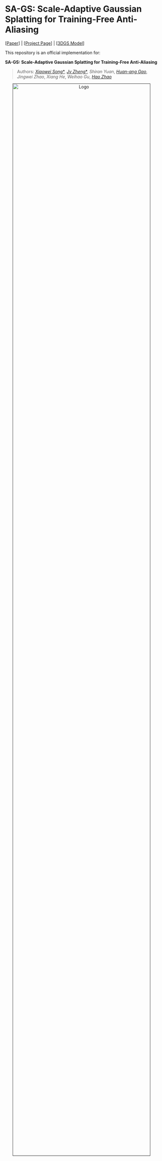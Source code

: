 # SA-GS: Scale-Adaptive Gaussian Splatting for Training-Free Anti-Aliasing
  
[[Paper](https://kevinsong729.github.io/project-pages/SA-GS/)] | [[Project Page](https://kevinsong729.github.io/project-pages/SA-GS/)] | [[3DGS Model](https://drive.google.com/drive/folders/10DC8iPt1RE5cp_b6b1naMoRlR2bsvlAa?usp=drive_link)]

This repository is an official implementation for:

**SA-GS: Scale-Adaptive Gaussian Splatting for Training-Free Anti-Aliasing**

> Authors:  [_Xiaowei Song_*](https://kevinSONG729.github.io/), [_Jv Zheng_*](https://zsy1987.github.io/), _Shiran Yuan_, [_Huan-ang Gao_](https://c7w.tech/about/), _Jingwei Zhao_, _Xiang He_, _Weihao Gu_, [_Hao Zhao_](https://sites.google.com/view/fromandto)

<p align="center">
  <a href="">
    <img src="./img/bicycle_zoomoutin.gif" alt="Logo" width="95%">
  </a>
</p>

<p align="center">
We introduce a scale-adaptive 2D filter and intregation(super sampling) method for 3D Gaussian Splatting (3DGS), eliminating multiple artifacts and achieving alias-free renderings.  
</p>
<br>


# Installation

```
cd SA-GS
conda create -y -n SA-GS python=3.8
conda activate SA-GS
pip install -r requirements.txt
pip install submodules/simple-knn/
pip install submodules/diff-gaussian-rasterization_new
```

# Dataset
## Blender Dataset
Please download and unzip nerf_synthetic.zip from the [NeRF's official Google Drive](https://drive.google.com/drive/folders/128yBriW1IG_3NJ5Rp7APSTZsJqdJdfc1). Then generate multi-scale blender dataset with
```
python convert_blender_data.py --blender_dir nerf_synthetic/ --out_dir multi-scale
```

## Mip-NeRF 360 Dataset
Please download the data from the [Mip-NeRF 360](https://jonbarron.info/mipnerf360/) and request the authors for the treehill and flowers scenes.


## Model
Please download and unzip models.zip from the [Google Drive](https://drive.google.com/drive/folders/10DC8iPt1RE5cp_b6b1naMoRlR2bsvlAa?usp=drive_link).
Eventually, **model** folder should look like this:

```
<your/model/path>
|-- point_cloud
    |-- iteration_xxxx
        |-- point_cloud.ply
|-- cameras.json
|-- cfg_args
```

# Train 3D gaussian splatting
```
# single-scale training and single-scale testing on NeRF-synthetic dataset
CUDA_VISIBLE_DEVICES=0 python train.py -s ./SA-GS/nerf_synthetic_multiscale/chair -m ./out_blender/chair/single_scale --save_iterations 30000 --mode source GS

```

# Testing
```
# single-scale training and single-scale testing on NeRF-synthetic dataset
CUDA_VISIBLE_DEVICES=0  python render_blender.py -s /data15/DISCOVER_winter2024/zhengj2401/gaussian-splatting3/nerf_synthetic_multiscale/chair -m /data15/DISCOVER_winter2024/zhengj2401/gaussian-splatting3/out_blender/chair/single_scale_s1 --save_name output --eval --load_allres --mode integration



# single-scale training and single-scale testing on the mip-nerf 360 dataset
CUDA_VISIBLE_DEVICES=0 python render_360.py -s /data15/DISCOVER_winter2024/zhengj2401/360v2/bonsai -m /data15/DISCOVER_winter2024/zhengj2401/gaussian-splatting/out_360v2/bonsai/single_s4 --save_name outputs -r 8 --mode integration

# mode "only filter" ,"source GS", "integration", "super sampling"

```


# Acknowledgements
This project is built upon [3DGS](https://github.com/graphdeco-inria/gaussian-splatting). [Mip-splatting](https://github.com/autonomousvision/SA-GS). Please follow the license of 3DGS. We thank all the authors for their great work and repos. 


